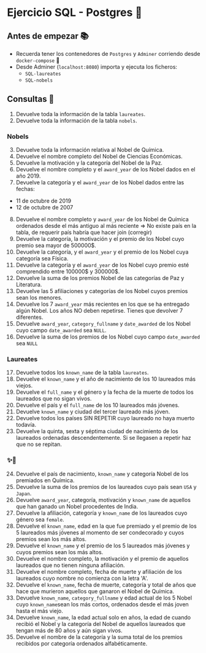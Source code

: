 # Ejercicio SQL - Postgres 🐘

## Antes de empezar 📚

- Recuerda tener los contenedores de `Postgres` y `Adminer` corriendo desde `docker-compose` 🐳
- Desde Adminer (`localhost:8080`) importa y ejecuta los ficheros:
  - `SQL-laureates`
  - `SQL-nobels`

## Consultas 📝

1. Devuelve toda la información de la tabla `laureates`.
2. Devuelve toda la información de la tabla `nobels`.

### Nobels

3. Devuelve toda la información relativa al Nobel de Química.
4. Devuelve el nombre completo del Nobel de Ciencias Económicas.
5. Devuelve la motivación y la categoría del Nobel de la Paz.
6. Devuelve el nombre completo y el `award_year` de los Nobel dados en el año 2019.
7. Devuelve la categoría y el `award_year` de los Nobel dados entre las fechas:

- 11 de octubre de 2019
- 12 de octubre de 2007

8. Devuelve el nombre completo y `award_year` de los Nobel de Química ordenados desde el más antiguo al más reciente => No existe país en la tabla, de requerir país habría que hacer join (corregir)
9. Devuelve la categoría, la motivación y el premio de los Nobel cuyo premio sea mayor de 500000$.
10. Devuelve la categoría, y el `award_year` y el premio de los Nobel cuya categoría sea Física.
11. Devuelve la categoría y el `award_year` de los Nobel cuyo premio esté comprendido entre 100000$ y 300000$.
12. Devuelve la suma de los premios Nobel de las categorías de Paz y Literatura.
13. Devuelve las 5 afiliaciones y categorías de los Nobel cuyos premios sean los menores.
14. Devuelve los 7 `award_year` más recientes en los que se ha entregado algún Nobel. Los años NO deben repetirse. Tienes que devolver 7 diferentes.
15. Devuelve `award_year`, `category_fullname` y `date_awarded` de los Nobel cuyo campo `date_awarded` sea `NULL`.
16. Devuelve la suma de los premios de los Nobel cuyo campo `date_awarded` sea `NULL`

### Laureates

17. Devuelve todos los `known_name` de la tabla `laureates`.
18. Devuelve el `known_name` y el año de nacimiento de los 10 laureados más viejos.
19. Devuelve el `full_name` y el género y la fecha de la muerte de todos los laureados que no sigan vivos.
20. Devuelve el país y el `full_name` de los 10 laureados más jóvenes.
21. Devuelve `known_name` y ciudad del tercer laureado más jóven.
22. Devuelve todos los países SIN REPETIR cuyo laureado no haya muerto todavía.
23. Devuelve la quinta, sexta y séptima ciudad de nacimiento de los laureados ordenadas descendentemente. Si se llegasen a repetir haz que no se repitan.

### ✨🎉

24. Devuelve el país de nacimiento, `known_name` y categoría Nobel de los premiados en Química.
25. Devuelve la suma de los premios de los laureados cuyo país sean `USA` y `Japan`.
26. Devuelve `award_year`, categoría, motivación y `known_name` de aquellos que han ganado un Nobel procedentes de India.
27. Devuelve la afiliación, categoría y `known_name` de los laureados cuyo género sea `female`.
28. Devuelve el `known_name`, edad en la que fue premiado y el premio de los 5 laureados más jóvenes al momento de ser condecorado y cuyos premios sean los más altos.
29. Devuelve el `known_name` y el premio de los 5 laureados más jóvenes y cuyos premios sean los más altos.
30. Devuelve el nombre completo, la motivación y el premio de aquellos laureados que no tienen ninguna afiliación.
31. Devuelve el nombre completo, fecha de muerte y afiliación de los laureados cuyo nombre no comienza con la letra 'A'.
32. Devuelve el `known_name`, fecha de muerte, categoría y total de años que hace que murieron aquellos que ganaron el Nobel de Química.
33. Devuelve `known_name`, `category_fullname` y edad actual de los 5 Nobel cuyo `known_name`sean los más cortos, ordenados desde el más joven hasta el más viejo.
34. Devuelve `known_name`, la edad actual solo en años, la edad de cuando recibió el Nobel y la categoría del Nobel de aquellos laureados que tengan más de 80 años y aún sigan vivos.
35. Devuelve el nombre de la categoría y la suma total de los premios recibidos por categoría ordenados alfabéticamente.
